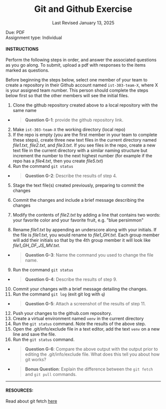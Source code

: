 <h1 style="text-align: center;">Git and Github Exercise</h1>

<p style="text-align: center;">Last Revised January 13, 2025</p>

Due: PDF \
Assignment type: Individual

#### INSTRUCTIONS
Perform the following steps in order, and answer the associated questions as you go along. To submit, upload a pdf with responses to the items marked as questions.

Before beginning the steps below, select one member of your team to create a repository in their Github account named `ist-303-team-X`, where X is your assigned team number. This person should complete the steps below first so that the other members will see the initial files.


1) Clone the github repository created above to a local repository with the same name
- >**Question G-1**: provide the github repository link.
2) Make `ist-303-team-X` the working directory (local repo)
3) If the repo is empty (you are the first member in your team to complete these steps), create three new text files in the current directory named _file1.txt_, _file2.txt_, and _file3.txt_. If you see files in the repo, create a new text file in the current directory with a similar naming structure but increment the number to the next highest number (for example if the repo has a _file4.txt_, then you create _file5.txt_)
4) Run the command `git status`
- >**Question G-2**: Describe the results of step 4.
5) Stage the text file(s) created previously, preparing to commit the changes

6) Commit the changes and include a brief message describing the changes
7) Modify the contents of _file2.txt_ by adding a line that contains two words: your favorite color and your favorite fruit, e.g. "blue persimmon"
8) Rename _file1.txt_ by appending an underscore along with your initials. If the file is _file1.txt_, you would rename to _file1_GH.txt_. Each group member will add their initials so that by the 4th group member it will look like _file1_GH_DF_JS_MV.txt_. 
- >**Question G-3**: Name the command you used to change the file name.
9) Run the command `git status`
- >**Question G-4**: Describe the results of step 9.
10) Commit your changes with a brief message detailing the changes.
11) Run the command `git log` (exit git log with `q`)
- >**Question G-5**: Attach a screenshot of the results of step 11.
12) Push your changes to the github.com repository.
13) Create a virtual environment named `venv` in the current directory
14) Run the `git status` command. Note the results of the above step.
15) Open the .git/info/exclude file in a text editor, add the text `venv` on a new line and save the file.
16) Run the `git status` command.
- >**Question G-6**: Compare the above output with the output prior to editing the .git/info/exclude file. What does this tell you about how git works?

- >**Bonus Question**: Explain the difference between the `git fetch` and `git pull` commands.

---
#### RESOURCES: 
Read about git fetch [here](https://www.atlassian.com/git/tutorials/syncing/git-fetch)